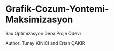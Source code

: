 # Grafik-Cozum-Yontemi-Maksimizasyon
Sau Optimizasyon Dersi Proje Ödevi

Author: Tunay KINICI and Ertan ÇAKIR
